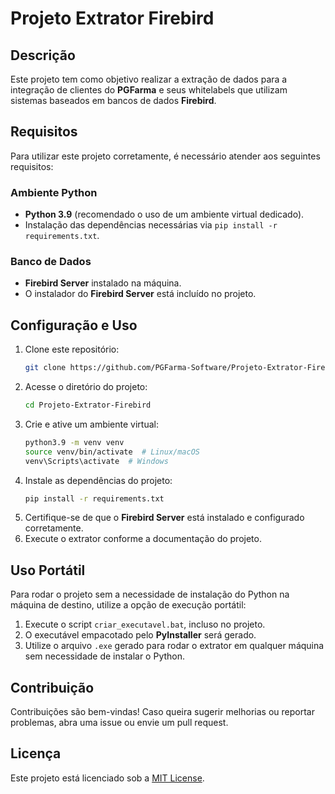 # Projeto Extrator Firebird

## Descrição
Este projeto tem como objetivo realizar a extração de dados para a integração de clientes do **PGFarma** e seus whitelabels que utilizam sistemas baseados em bancos de dados **Firebird**.

## Requisitos
Para utilizar este projeto corretamente, é necessário atender aos seguintes requisitos:

### Ambiente Python
- **Python 3.9** (recomendado o uso de um ambiente virtual dedicado).
- Instalação das dependências necessárias via `pip install -r requirements.txt`.

### Banco de Dados
- **Firebird Server** instalado na máquina.
- O instalador do **Firebird Server** está incluído no projeto.

## Configuração e Uso
1. Clone este repositório:
   ```sh
   git clone https://github.com/PGFarma-Software/Projeto-Extrator-Firebird.git
   ```
2. Acesse o diretório do projeto:
   ```sh
   cd Projeto-Extrator-Firebird
   ```
3. Crie e ative um ambiente virtual:
   ```sh
   python3.9 -m venv venv
   source venv/bin/activate  # Linux/macOS
   venv\Scripts\activate  # Windows
   ```
4. Instale as dependências do projeto:
   ```sh
   pip install -r requirements.txt
   ```
5. Certifique-se de que o **Firebird Server** está instalado e configurado corretamente.
6. Execute o extrator conforme a documentação do projeto.

## Uso Portátil
Para rodar o projeto sem a necessidade de instalação do Python na máquina de destino, utilize a opção de execução portátil:
1. Execute o script `criar_executavel.bat`, incluso no projeto.
2. O executável empacotado pelo **PyInstaller** será gerado.
3. Utilize o arquivo `.exe` gerado para rodar o extrator em qualquer máquina sem necessidade de instalar o Python.

## Contribuição
Contribuições são bem-vindas! Caso queira sugerir melhorias ou reportar problemas, abra uma issue ou envie um pull request.

## Licença
Este projeto está licenciado sob a [MIT License](LICENSE).


